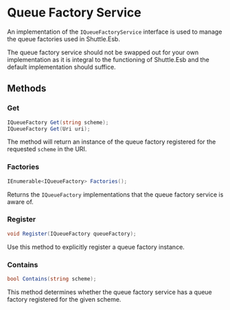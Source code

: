 # Queue Factory Service

An implementation of the `IQueueFactoryService` interface is used to manage the queue factories used in Shuttle.Esb.

The queue factory service should not be swapped out for your own implementation as it is integral to the functioning of Shuttle.Esb and the default implementation should suffice.

## Methods

### Get

``` c#
IQueueFactory Get(string scheme);
IQueueFactory Get(Uri uri);
```

The method will return an instance of the queue factory registered for the requested `scheme` in the URI.

### Factories

``` c#
IEnumerable<IQueueFactory> Factories();
```

Returns the `IQueueFactory` implementations that the queue factory service is aware of.

### Register

``` c#
void Register(IQueueFactory queueFactory);
```

Use this method to explicitly register a queue factory instance.

### Contains

``` c#
bool Contains(string scheme);
```

This method determines whether the queue factory service has a queue factory registered for the given scheme.
